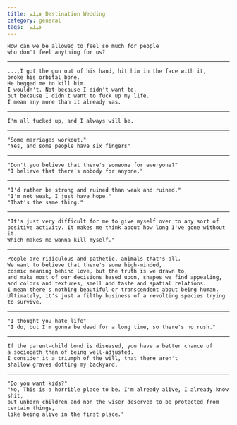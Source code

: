 ```yaml
---
title: فیلم Destination Wedding
category: general
tags:  فیلم
---
```


    How can we be allowed to feel so much for people 
    who don't feel anything for us?

-----------------

    ...,I got the gun out of his hand, hit him in the face with it, 
    broke his orbital bone.
    He begged me to kill him. 
    I wouldn't. Not because I didn't want to, 
    but because I didn't want to fuck up my life.
    I mean any more than it already was.

--------------------------

    I'm all fucked up, and I always will be.

-----------------------

    "Some marriages workout."
    "Yes, and some people have six fingers"

-----------------------------

    "Don't you believe that there's someone for everyone?"
    "I believe that there's nobody for anyone."

-------------------------------

    "I'd rather be strong and ruined than weak and ruined."
    "I'm not weak, I just have hope."
    "That's the same thing."

----------------------------

    "It's just very difficult for me to give myself over to any sort of 
    positive activity. It makes me think about how long I've gone without it. 
    Which makes me wanna kill myself."

-----------------------------------

    People are ridiculous and pathetic, animals that's all. 
    We want to believe that there's some high-minded, 
    cosmic meaning behind love, but the truth is we drawn to, 
    and make most of our decisions based upon, shapes we find appealing, 
    and colors and textures, smell and taste and spatial relations.
    I mean there's nothing beautiful or transcendent about being human. 
    Ultimately, it's just a filthy business of a revolting species trying to survive.

-------------------------------------


    "I thought you hate life"
    "I do, but I'm gonna be dead for a long time, so there's no rush."

--------------------------------------------

    If the parent-child bond is diseased, you have a better chance of 
    a sociopath than of being well-adjusted. 
    I consider it a triumph of the will, that there aren't 
    shallow graves dotting my backyard.

-----------------------------------

    "Do you want kids?"
    "No, This is a horrible place to be. I'm already alive, I already know shit,
    but unborn children and non the wiser deserved to be protected from certain things,
    like being alive in the first place."









